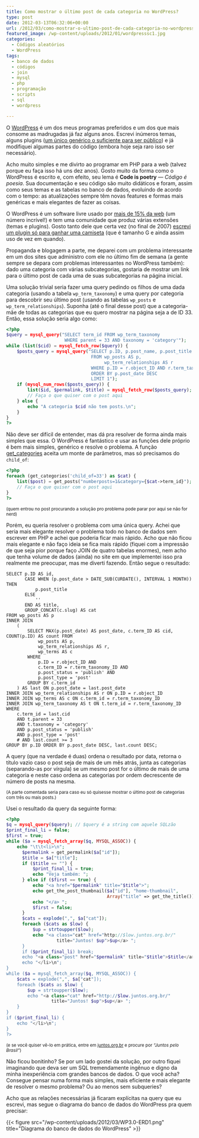 ```yaml
---
title: Como mostrar o último post de cada categoria no WordPress?
type: post
date: 2012-03-13T06:32:06+00:00
url: /2012/03/como-mostrar-o-ultimo-post-de-cada-categoria-no-wordpress/
featured_image: /wp-content/uploads/2012/01/wordpresssc1.jpg
categories:
  - Códigos aleatórios
  - WordPress
tags:
  - banco de dados
  - códigos
  - join
  - mysql
  - php
  - programação
  - scripts
  - sql
  - wordpress

---
```

O [WordPress][1] é um dos meus programas preferidos e um dos que mais consome as madrugadas já faz alguns anos. Escrevi inúmeros temas, alguns plugins ([um único genérico o suficiente para ser público][2]) e já modifiquei algumas partes do código (embora hoje seja raro isso ser necessário).

Acho muito simples e me divirto ao programar em PHP para a web (talvez porque eu faça isso há uns dez anos). Gosto muito da forma como o WordPress é escrito e, com efeito, seu lema é **Code is poetry** — _Código é poesia_. Sua documentação e seu código são muito didáticos e foram, assim como seus temas e as tabelas no banco de dados, evoluindo de acordo com o tempo: as atualizações sempre têm novas features e formas mais genéricas e mais elegantes de fazer as coisas.

O WordPress é um software livre usado por [mais de 15% da web][3] (um número incrível!) e tem uma comunidade que produz várias extensões (temas e plugins). Gosto tanto dele que certa vez (no final de 2007) [escrevi um plugin só para ganhar uma camiseta][4] (que é tamanho G e ainda assim uso de vez em quando).

Propaganda e blogagem a parte, me deparei com um problema interessante em um dos sites que administro com ele no último fim de semana (a gente sempre se depara com problemas interessantes no WordPress também): dado uma categoria com várias subcategorias, gostaria de mostrar um link para o último post de cada uma de suas subcategorias na página inicial.

Uma solução trivial seria fazer uma query pedindo os filhos de uma dada categoria (usando a tabela `wp_term_taxonomy`) e uma query por categoria para descobrir seu último post (usando as tabelas `wp_posts` e `wp_term_relationships`). Suponha (até o final desse post) que a categoria-mãe de todas as categorias que eu quero mostrar na página seja a de ID 33. Então, essa solução seria algo como:

```php
<?php
$query = mysql_query("SELECT term_id FROM wp_term_taxonomy
                      WHERE parent = 33 AND taxonomy = 'category'");
while (list($cid) = mysql_fetch_row($query)) {
    $posts_query = mysql_query("SELECT p.ID, p.post_name, p.post_title
                                FROM wp_posts AS p,
                                     wp_term_relationships AS r
                                WHERE p.ID = r.object_ID AND r.term_taxonomy_id = '$cid'
                                ORDER BY p.post_date DESC
                                LIMIT 1");
    if (mysql_num_rows($posts_query)) {
        list($id, $permalink, $title) = mysql_fetch_row($posts_query);
        // Faça o que quiser com o post aqui
    } else {
        echo "A categoria $cid não tem posts.\n";
    }
}
?>
```

Não deve ser difícil de entender, mas dá pra resolver de forma ainda mais simples que essa. O WordPress é fantástico e usar as funções dele próprio é bem mais simples, genérico e resolve o problema. A função [get_categories][5] aceita um monte de parâmetros, mas só precisamos do `child_of`:

```php
<?php
foreach (get_categories('child_of=33') as $cat) {
    list($post) = get_posts("numberposts=1&category={$cat->term_id}");
    // Faça o que quiser com o post aqui
}
?>
```

<small>(quem entrou no post procurando a solução pro problema pode parar por aqui se não for nerd)</small>

Porém, eu queria resolver o problema com uma única query. Achei que seria mais elegante resolver o problema todo no banco de dados sem escrever em PHP e achei que poderia ficar mais rápido. Acho que não ficou mais elegante e não faço ideia se fica mais rápido (fiquei com a impressão de que seja pior porque faço JOIN de quatro tabelas enormes), nem acho que tenha volume de dados (ainda) no site em que implementei isso pra realmente me preocupar, mas me diverti fazendo. Então segue o resultado:

```mysql
SELECT p.ID AS id,
       CASE WHEN (p.post_date > DATE_SUB(CURDATE(), INTERVAL 1 MONTH)) THEN
           p.post_title
       ELSE
           ''
       END AS title,
       GROUP_CONCAT(c.slug) AS cat
FROM wp_posts AS p
INNER JOIN
    (
        SELECT MAX(p.post_date) AS post_date, c.term_ID AS cid, COUNT(p.ID) AS count FROM
            wp_posts AS p,
            wp_term_relationships AS r,
            wp_terms AS c
        WHERE
            p.ID = r.object_ID AND
            c.term_ID = r.term_taxonomy_ID AND
            p.post_status = 'publish' AND
            p.post_type = 'post'
        GROUP BY c.term_id
    ) AS last ON p.post_date = last.post_date
INNER JOIN wp_term_relationships AS r ON p.ID = r.object_ID
INNER JOIN wp_terms AS c ON c.term_id = r.term_taxonomy_ID
INNER JOIN wp_term_taxonomy AS t ON t.term_id = r.term_taxonomy_ID
WHERE
    c.term_id = last.cid
    AND t.parent = 33
    AND t.taxonomy = 'category'
    AND p.post_status = 'publish'
    AND p.post_type = 'post'
    # AND last.count >= 3
GROUP BY p.ID ORDER BY p.post_date DESC, last.count DESC;
```

A query (que na verdade é duas) ordena o resultado por data, retorna o título vazio caso o post seja de mais de um mês atrás, junta as categorias (separando-as por vírgula) se um mesmo post for o último de mais de uma categoria e neste caso ordena as categorias por ordem decrescente de número de posts na mesma.

<small>(A parte comentada seria para caso eu só quisesse mostrar o último post de categorias com três ou mais posts.)</small>

Usei o resultado da query da seguinte forma:

```php
<?php
$q = mysql_query($query); // $query é a string com aquele SQLzão
$print_final_li = false;
$first = true;
while ($a = mysql_fetch_array($q, MYSQL_ASSOC)) {
    echo "\t\t<li>\n";
      $permalink = get_permalink($a["id"]);
      $title = $a["title"];
      if ($title == "") {
          $print_final_li = true;
          echo "Veja também: ";
      } else if ($first == true) {
          echo "<a href="$permalink" title="$title">";
          echo get_the_post_thumbnail($a["id"], "home-thumbnail",
                                      Array("title" => get_the_title()));
          echo "</a> ";
          $first = false;
      }
      $cats = explode(",", $a["cat"]);
      foreach ($cats as $low) {
          $up = strtoupper($low);
          echo "<a class="cat" href="http://$low.juntos.org.br/"
                   title="Juntos! $up">$up</a> ";
      }
      if ($print_final_li) break;
      echo "<a class="post" href="$permalink" title="$title">$title</a>";
      echo "</li>\n";
}
while ($a = mysql_fetch_array($q, MYSQL_ASSOC)) {
    $cats = explode(",", $a["cat"]);
    foreach ($cats as $low) {
        $up = strtoupper($low);
        echo "<a class="cat" href="http://$low.juntos.org.br/"
                 title="Juntos! $up">$up</a> ";
    }
}
if ($print_final_li) {
    echo "</li>\n";
}
?>
```

<small>(e se você quiser vê-lo em prática, entre em <a href="http://juntos.org.br/">juntos.org.br</a> e procure por <em>“Juntos pelo Brasil”</em>)</small>

Não ficou bonitinho? Se por um lado gostei da solução, por outro fiquei imaginando que deva ser um SQL tremendamente ingênuo e digno da minha inexperiência com grandes bancos de dados. O que você acha? Consegue pensar numa forma mais simples, mais eficiente e mais elegante de resolver o mesmo problema? Ou ao menos sem subqueries?

Acho que as relações necessárias já ficaram explícitas na query que eu escrevi, mas segue o diagrama do banco de dados do WordPress pra quem precisar:

{{< figure src="/wp-content/uploads/2012/03/WP3.0-ERD1.png" title="Diagrama do banco de dados do WordPress" >}}

 [1]: http://wordpress.org/
 [2]: /2012/01/retrospective/
 [3]: http://w3techs.com/technologies/overview/content_management/all
 [4]: http://www.pblog.com.br/2007/12/03/camisas-do-wordpress-de-graca-quem-vai-querer/
 [5]: https://codex.wordpress.org/Function_Reference/get_categories


